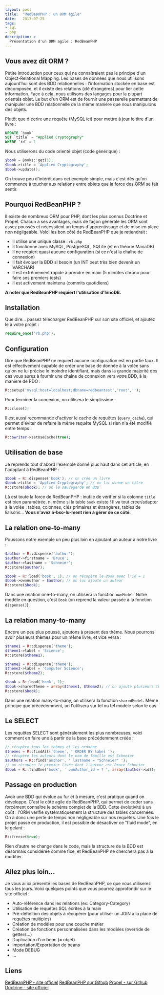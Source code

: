 ```yaml
---
layout: post
title:  "RedBeanPHP : un ORM agile"
date:   2013-07-25
tags:
- sql
- php
description: >
  Présentation d'un ORM agile : RedBeanPHP
---
```


## Vous avez dit ORM ?

Petite introduction pour ceux qui ne connaîtraient pas le principe d'un Object-Relational Mapping.
Les bases de données que nous utilisons aujourd’hui sont des BDD relationnelles : l'information stockée en base est décomposée, et il existe des relations (clé étrangères) pour lier cette information. Face à cela, nous utilisons des langages pour la plupart orientés objet.
Le but d'un ORM est de fournir une passerelle permettant de manipuler une BDD relationnelle de la même manière que nous manipulons des objets.

Plutôt que d'écrire une requête (MySQL ici) pour mettre à jour le titre d'un livre :

```sql
UPDATE `book`
SET `title` = "Applied Cryptography"
WHERE `id` = 1
```

Nous utiliserons du code orienté objet (code générique) :

```php
$book = Books::get(1);
$book->title = 'Applied Cryptography';
$book->update();
```

On trouve peu d'intérêt dans cet exemple simple, mais c'est dès qu'on commence à toucher aux relations entre objets que la force des ORM se fait sentir.

## Pourquoi RedBeanPHP ?

Il existe de nombreux ORM pour PHP, dont les plus connus Doctrine et Propel. Chacun a ses avantages, mais de façon générale les ORM sont assez poussés et nécessitent un temps d'apprentissage et de mise en place non négligeable.
Voici les bon côté de RedBeanPHP que je retiendrait :

* Il utilise une unique classe : `rb.php`
* Il fonctionne avec MySQL, PostgreSQL, SQLite (et en théorie MariaDB)
* Il ne requiert quasi aucune configuration (si ce n'est la chaîne de connexion)
* Il fait évoluer la BDD si besoin (un INT peut très bien devenir un VARCHAR)
* Il est extrêmement rapide à prendre en main (5 minutes chrono pour faire ses premiers tests)
* Il est activement maintenu (commits quotidiens)

**A noter que RedBeanPHP requiert l'utilisation d'InnoDB.**

## Installation

Que dire… passez télécharger RedBeanPHP sur son site officiel, et ajoutez le à votre projet :

```php
require_once('rb.php');
```

## Configuration

Dire que RedBeanPHP ne requiert aucune configuration est en partie faux. Il est effectivement capable de créer une base de donnée à la volée sans qu'on ne lui précise le moindre identifiant, mais dans la grande majorité des cas vous aurez à fournir une chaîne de connexion vers votre BDD, à la manière de PDO :

```php
R::setup('mysql:host=localhost;dbname=redbeantest','root','');
```

Pour terminer la connexion, on utilisera le simplissime :

```php
R::close();
```

Il est aussi recommandé d'activer le cache de requêtes (`query_cache`), qui permet d'éviter de refaire la même requête MySQL si rien n'a été modifié entre temps :

```php
R::$writer->setUseCache(true);
```

## Utilisation de base

Je reprends tout d'abord l'exemple donné plus haut dans cet article, en l'adaptant à RedBeanPHP :

```php
$book = R::dispense('book'); // on crée un livre
$book->title = 'Applied Cryptography'; // on lui donne un titre
R::store($book); // on le sauvegarde en BDD
```

Là est toute la force de RedBeanPHP : inutile de vérifier si la colonne `title` est bien paramétrée, ni même si la table `book` existe !
Il va tout créer/adapter à la volée : tables, colonnes, clés primaires et étrangères, tables de liaisons… <strong>Vous n'avez a-bso-lu-ment rien à gérer de ce côté.</strong>

## La relation one-to-many

Poussons notre exemple un peu plus loin en ajoutant un auteur à notre livre :

```php
$author = R::dispense('author');
$author->firstname = 'Bruce';
$author->lastname = 'Schneier';
R::store($author);

$book = R::load('book', 1); // on récupère le Book avec l'id = 1
$book->ownAuthor = $author; // on lui ajoute un auteur
R::store($book);
```

Dans une relation one-to-many, on utilisera la fonction `ownModel`. Notre modèle en question, c'est `Book` (on reprend la valeur passée à la fonction `dispense()`).

## La relation many-to-many

Encore un peu plus poussé, ajoutons à présent des thème. Nous pourrons avoir plusieurs thèmes pour un même livre, et vice versa :

```php
$theme1 = R::dispense('theme');
$theme1->label = 'Science';
R::store($theme1);

$theme2 = R::dispense('theme');
$theme2->label = 'Computer Science';
R::store($theme2);

$book = R::load('book', 1);
$book->sharedTheme = array($theme1, $theme2); // on ajoute plusieurs thèmes
R::store($book);
```

Dans une relation many-to-many, on utilisera la fonction `sharedModel`. Même principe que précédemment, on l'utilisera sur tel ou tel modèle selon le cas.

## Le SELECT

Les requêtes SELECT sont généralement les plus nombreuses, voici comment en faire une à partir de la base précédemment créée :

```php
// récupère tous les thèmes et les ordonne
$themes = R::findAll('theme', ' ORDER BY label ');
// récupère les auteurs dont le nom de famille est Schneier
$authors = R::find('author', ' lastname = "Schneier" ');
// on récupère le premier livre dont l'auteur est Bruce Schneier
$book = R::findOne('book', ' ownAuthor_id = ? ', array($author->id));
```

## Passage en production

Avoir une BDD qui évolue au fur et à mesure, c'est pratique quand on développe. C'est le côté agile de RedBeanPHP, qui permet de coder sans forcément connaître le schéma complet de la BDD. Cette évolutivité à un coût : l'ORM vérifie systématiquement la structure des tables concernées. On a donc une perte de temps non négligeable sur nos requêtes. Une fois le projet passé en production, il est possible de désactiver ce "fluid mode", en le gelant :

```php
R::freeze(true);
```

Rien d'autre ne change dans le code, mais la structure de la BDD est désormais considérée comme fixe, et RedBeanPHP ne cherchera pas à la modifier.

## Allez plus loin…

Je vous ai ici présenté les bases de RedBeanPHP, ce que vous utiliserez tous les jours. Voici quelques points que vous pourrez approfondir sur le site officiel :

* Auto-référence dans les relations (ex: Category-Category)
* Utilisation de requêtes SQL écrites à la main
* Pré-définition des objets à récupérer (pour utiliser un JOIN à la place de requêtes multiples)
* Création de modèles pour une couche métier
* Création de fonctions personnalisées dans les modèles (override de getters…)
* Duplication d'un bean (= objet)
* Importation/Exportation de beans
* Mode DEBUG
* …

## Liens
[RedBeanPHP - site officiel](https://redbeanphp.com/)
[RedBeanPHP sur Github](https://github.com/gabordemooij/redbean)
[Propel - sur Github](https://github.com/propelorm/)
[Doctrine - site officiel](https://www.doctrine-project.org/)
